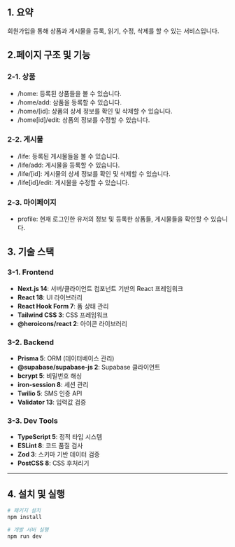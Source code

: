 ## 1. 요약

회원가입을 통해 상품과 게시물을 등록, 읽기, 수정, 삭제를 할 수 있는 서비스입니다.

## 2.페이지 구조 및 기능

### 2-1. 상품

- /home: 등록된 상품들을 볼 수 있습니다.
- /home/add: 삼품을 등록할 수 있습니다.
- /home/[id]: 상품의 상세 정보를 확인 및 삭제할 수 있습니다.
- /home[id]/edit: 상품의 정보를 수정할 수 있습니다.

### 2-2. 게시물

- /life: 등록된 게시물들을 볼 수 있습니다.
- /life/add: 게시물을 등록할 수 있습니다.
- /life/[id]: 게시물의 상세 정보를 확인 및 삭제할 수 있습니다.
- /life[id]/edit: 게시물을 수정할 수 있습니다.

### 2-3. 마이페이지

- profile: 현재 로그인한 유저의 정보 및 등록한 상품들, 게시물들을 확인할 수 있습니다.

## 3. 기술 스택

### 3-1. **Frontend**

- **Next.js 14**: 서버/클라이언트 컴포넌트 기반의 React 프레임워크
- **React 18**: UI 라이브러리
- **React Hook Form 7**: 폼 상태 관리
- **Tailwind CSS 3**: CSS 프레임워크
- **@heroicons/react 2**: 아이콘 라이브러리

### 3-2. **Backend**

- **Prisma 5**: ORM (데이터베이스 관리)
- **@supabase/supabase-js 2**: Supabase 클라이언트
- **bcrypt 5**: 비밀번호 해싱
- **iron-session 8**: 세션 관리
- **Twilio 5**: SMS 인증 API
- **Validator 13**: 입력값 검증

### 3-3. **Dev Tools**

- **TypeScript 5**: 정적 타입 시스템
- **ESLint 8**: 코드 품질 검사
- **Zod 3**: 스키마 기반 데이터 검증
- **PostCSS 8**: CSS 후처리기

---

## 4. 설치 및 실행

```sh
# 패키지 설치
npm install

# 개발 서버 실행
npm run dev
```
